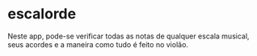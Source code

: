 # escalorde
Neste app, pode-se verificar todas as notas de qualquer escala musical, seus acordes e a maneira como tudo é feito no violão.
